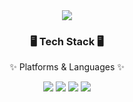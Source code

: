 <div align=center>
	<img src="https://capsule-render.vercel.app/api?type=waving&color=auto&height=200&section=header&text=Hyeonji's%20Github😘&fontSize=90" />
</div>
<div align=center>
	<h3>🖥 Tech Stack 🖥</h3>
  <p>✨ Platforms & Languages ✨</p>
</div>
<div align=center>
  <img src="https://img.shields.io/badge/Java-007396?style=flat&logo=java&logoColor=white" />
  <img src="https://img.shields.io/badge/Kotlin-7F52FF?style=flat&logo=Kotlin&logoColor=white" />
  <img src="https://img.shields.io/badge/Spring-6DB33F?style=flat&logo=Spring&logoColor=white" />
  <img src="https://img.shields.io/badge/AWS-232F3E?style=flat&logo=Amazon AWS&logoColor=white" />
  
  
</div>
